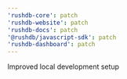 ```yaml
---
'rushdb-core': patch
'rushdb-website': patch
'rushdb-docs': patch
'@rushdb/javascript-sdk': patch
'rushdb-dashboard': patch
---
```


Improved local development setup
